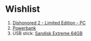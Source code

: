 # Wishlist

1. [Dishonored 2 - Limited Edition - PC](https://www.dreamland.be/e/nl/dl/pc-dishonored-2-eng-fr-177098)
1. [Powerbank](http://www.pdashop.be/product/654813/category-247523/gp-portable-powerbank-fp10-10-000-mah-zwart.html)
1. USB stick: [Sandisk Extreme 64GB](https://www.alternate.be/SanDisk/Extreme-USB-3-0-64-GB-USB-stick/html/product/1103229?event=search)
